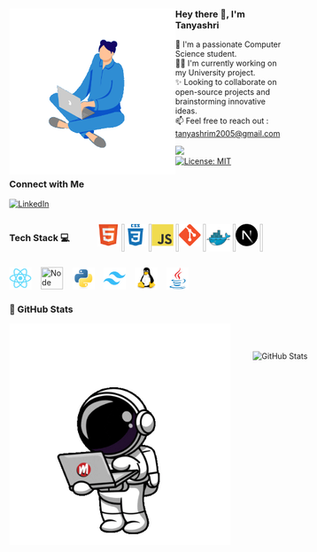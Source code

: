 <div align="center">

<img align="left" width="300" src="Work From Home Sticker by Kinsta.gif" />

<div align="left">

### Hey there 👋, I'm Tanyashri

🌱 I'm a passionate Computer Science student.  
🧑‍💻 I'm currently working on my University project.  
✨ Looking to collaborate on open-source projects and brainstorming innovative ideas.  
📫 Feel free to reach out : tanyashrim2005@gmail.com

</div>

</div>


![](https://komarev.com/ghpvc/?username=Tanyashri&color=blue)  
[![License: MIT](https://img.shields.io/badge/License-MIT-yellow.svg)](https://opensource.org/licenses/MIT)

### Connect with Me

[![LinkedIn](https://img.shields.io/badge/LinkedIn-%230077B5.svg?style=for-the-badge&logo=linkedin&logoColor=white)](https://www.linkedin.com/in/tanya-m-94a74a234)
<img width="5" />



<div style="display: flex; align-items: center; gap: 50px;">
    <h3>Tech Stack 💻 </h3>
    <p style="display: flex; gap: 15;" align="left">
        <img src="https://github.com/devicons/devicon/blob/master/icons/html5/html5-original.svg" title="HTML5" alt="HTML" width="40" height="40"/>&nbsp;
        <img width="5" />
        <img src="https://github.com/devicons/devicon/blob/master/icons/css3/css3-plain-wordmark.svg" title="CSS3" alt="CSS" width="40" height="40"/>&nbsp;
        <img width="5" />
        <img src="https://github.com/devicons/devicon/blob/master/icons/javascript/javascript-original.svg" title="JavaScript" alt="CSS" width="40" height="40"/>&nbsp;
        <img width="5" />
        <img src="https://github.com/devicons/devicon/blob/master/icons/git/git-original.svg" title="Git" alt="Git" width="40" height="40"/>&nbsp;
        <img width="5" />
        <img src="https://github.com/devicons/devicon/blob/master/icons/docker/docker-original.svg" title="Docker" width="45" height="50"/>&nbsp;
        <img width="5" />
        <img src="https://github.com/devicons/devicon/blob/master/icons/nextjs/nextjs-original.svg" title="NextJS" width="40" height="40"/>&nbsp; 
        <img width="5" />
    </p>
</div>
<p>
  <div>
        <img src="https://github.com/devicons/devicon/blob/master/icons/react/react-original.svg" title="React" alt="Git" width="40" height="40"/>&nbsp;
        <img width="5" />
        <img src="https://cdn.simpleicons.org/nodedotjs/339933" title="Node" width="40" height="40"/>&nbsp;
        <img width="5" />
        <img src="https://github.com/devicons/devicon/blob/master/icons/python/python-original.svg" title="Python" alt="Python" width="40" height="40"/>&nbsp;  
        <img width="5" />
        <img src="https://github.com/devicons/devicon/blob/master/icons/tailwindcss/tailwindcss-original.svg" title="Tailwind" alt="tailwind" width="40" height="40"/>&nbsp;
        <img width="5" />
        <img src="https://github.com/devicons/devicon/blob/master/icons/linux/linux-original.svg" title="Tailwind" alt="tailwind" width="40" height="40"/>&nbsp;
        <img width="5" />
        <img src="https://github.com/devicons/devicon/blob/master/icons/java/java-original.svg" title="Tailwind" alt="tailwind" width="40" height="40"/>&nbsp;
        <img width="5" />

</p>
</div>


### 🌌 GitHub Stats

<div style="display: flex; align-items: center; gap: 30px;">
  <img src="Space Galaxy Sticker by Mad Men Marketing.gif" width="400" style="margin-right: 10px;">
  <img src="https://github-readme-stats.vercel.app/api?username=Tanyashri&show_icons=true&hide=stars&count_private=true&theme=tokyonight" alt="GitHub Stats" width="410" height="300"/>
</div>









